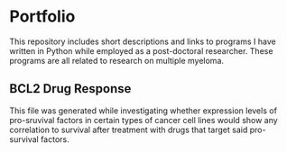 # Portfolio
This repository includes short descriptions and links to programs I have written in Python while employed as a post-doctoral researcher.  These programs are all related to research on multiple myeloma.  


## BCL2 Drug Response
This file was generated while investigating whether expression levels of pro-sruvival factors in certain types of cancer cell lines would show any correlation to survival after treatment with drugs that target said pro-survival factors.
